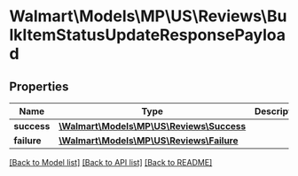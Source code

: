 # Walmart\Models\MP\US\Reviews\BulkItemStatusUpdateResponsePayload

## Properties

Name | Type | Description | Notes
------------ | ------------- | ------------- | -------------
**success** | [**\Walmart\Models\MP\US\Reviews\Success**](Success.md) |  | [optional]
**failure** | [**\Walmart\Models\MP\US\Reviews\Failure**](Failure.md) |  | [optional]


[[Back to Model list]](./) [[Back to API list]](../../../../../README.md#supported-apis) [[Back to README]](../../../../../README.md)
